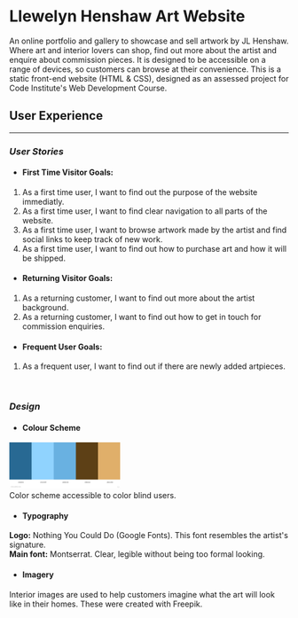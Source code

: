 # Llewelyn Henshaw Art Website

An online portfolio and gallery to showcase and sell artwork by JL Henshaw. Where art and interior lovers can shop, find out more about the artist and enquire about commission pieces. It is designed to be accessible on a range of devices, so customers can browse at their convenience. This is a static front-end website (HTML & CSS), designed as an assessed project for Code Institute's Web Development Course.

[//]: # (Add image here of finished website - on different screensizes if possible)


## User Experience
---

### _User Stories_


- #### First Time Visitor Goals:
1. As a first time user, I want to find out the purpose of the website immediatly.
2. As a first time user, I want to find clear navigation to all parts of the website.
3. As a first time user, I want to browse artwork made by the artist and find social links to keep track of new work.
4. As a first time user, I want to find out how to purchase art and how it will be shipped.

- #### Returning Visitor Goals:
1. As a returning customer, I want to find out more about the artist background.
2. As a returning customer, I want to find out how to get in touch for commission enquiries.


- #### Frequent User Goals:
1. As a frequent user, I want to find out if there are newly added artpieces.
<br>


### _Design_

- #### Colour Scheme

<img src="planning/color-scheme.jpg" width="200"/><br>
Color scheme accessible to color blind users.

- #### Typography

<strong>Logo:</strong> Nothing You Could Do (Google Fonts). This font resembles the artist's signature.<br>
<strong>Main font:</strong> Montserrat. Clear, legible without being too formal looking.

- #### Imagery

Interior images are used to help customers imagine what the art will look like in their homes. These were created with Freepik.

